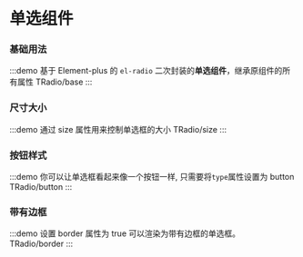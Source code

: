 # 单选组件

### 基础用法

:::demo 基于 Element-plus 的 `el-radio` 二次封装的**单选组件**，继承原组件的所有属性
TRadio/base
:::

### 尺寸大小

:::demo 通过 size 属性用来控制单选框的大小
TRadio/size
:::

### 按钮样式

:::demo 你可以让单选框看起来像一个按钮一样, 只需要将`type`属性设置为 button
TRadio/button
:::

### 带有边框

:::demo 设置 border 属性为 true 可以渲染为带有边框的单选框。
TRadio/border
:::
